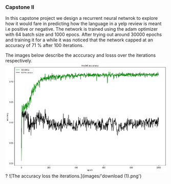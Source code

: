 ### Capstone II

In this capstone project we design a recurrent neural netwrok to explore how it would fare in predicting how the language in a yelp review is meant i.e positive or negative. The network is trained using the adam optimizer with 64 batch size and 1000 epocs. After trying out around 30000 epochs and training it for a while it was noticed that the network capped at an accuracy of 71 % after 100 iterations. 

The images below describe the acccuracy and losss over the iterations respectively.
![The accuracy over the iterations.](images/download.png)
?
![The accuracy loss the iterations.](images/'download (1).png')

